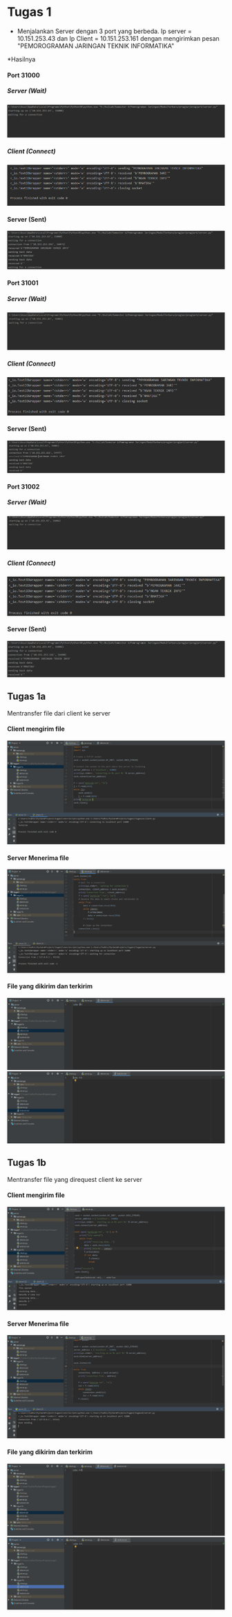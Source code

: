 # Tugas 1

* Menjalankan Server dengan 3 port yang berbeda. Ip server = 10.151.253.43 dan Ip Client = 10.151.253.161 dengan mengirimkan pesan "PEMOROGRAMAN JARINGAN TEKNIK INFORMATIKA"

             
*Hasilnya

#### Port 31000
##### Server (Wait)
![Server_wait](Capture/31000_server_wait.jpg)

##### Client (Connect)
![Client](Capture/31000_client.PNG)

#### Server (Sent)
![Server_sent](Capture/31000_server_sent.jpg)

#### Port 31001
##### Server (Wait)
![Server_wait](Capture/31001_server_wait.jpg)

##### Client (Connect)
![Client](Capture/31001_client.PNG)

#### Server (Sent)
![Server_sent](Capture/31001_server_sent.jpg)

#### Port 31002

##### Server (Wait)
![Server_wait](Capture/31002_server_wait.jpg)

##### Client (Connect)
![Client](Capture/31002_client.PNG)

#### Server (Sent)
![Server_sent](Capture/31002_server_sent.jpg)

## Tugas 1a
Mentransfer file dari client ke server

#### Client mengirim file
![alt text](tugas1a/Capture/Client.PNG)
#### Server Menerima file
![alt text](tugas1a/Capture/Server.PNG)
#### File yang dikirim dan terkirim
![alt text](tugas1a/Capture/file_dikirim.PNG)
![alt text](tugas1a/Capture/file_terkirim.PNG)

## Tugas 1b
Mentransfer file yang direquest client ke server

#### Client mengirim file
![alt text](tugas1b/Capture/client.PNG)
#### Server Menerima file
![alt text](tugas1b/Capture/server.PNG)
#### File yang dikirim dan terkirim
![alt text](tugas1b/Capture/file_dikirim.PNG)
![alt text](tugas1b/Capture/file_terkirim.PNG)

